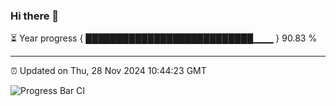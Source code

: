 ### Hi there 👋

⏳ Year progress { ███████████████████████████▁▁▁ } 90.83 %

---

⏰ Updated on Thu, 28 Nov 2024 10:44:23 GMT

![Progress Bar CI](https://github.com/IshwaranRudhara/GIT-ACTION/workflows/Progress%20Bar%20CI/badge.svg)
